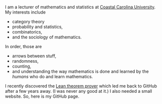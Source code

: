 I am a lecturer of mathematics and statistics at [Coastal Carolina University](https://www.coastal.edu/). My interests include 
- category theory
- probability and statistics,
- combinatorics,
- and the sociology of mathematics. 

In order, those are
- arrows between stuff,
- randomness,
- counting, 
- and understanding the way mathematics is done and learned by the *humans* who do and learn mathematics.

I recently discovered the [Lean theorem prover](https://leanprover.github.io/) which led me back to GitHub after a few years away. (I was never any good at it.) I also needed a small website. So, here is my GitHub page.
